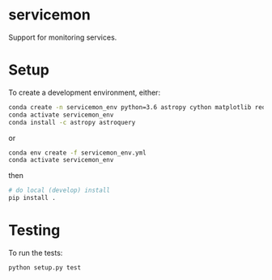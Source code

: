 # servicemon
Support for monitoring services.
# Setup
To create a development environment, either:
```bash
conda create -n servicemon_env python=3.6 astropy cython matplotlib requests notebook
conda activate servicemon_env
conda install -c astropy astroquery
```
or
```bash
conda env create -f servicemon_env.yml
conda activate servicemon_env
```
then
```bash
# do local (develop) install
pip install .
```
# Testing
To run the tests:
```bash
python setup.py test
```

